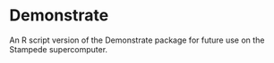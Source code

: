 # Demonstrate
An R script version of the Demonstrate package for future use on the Stampede supercomputer.
